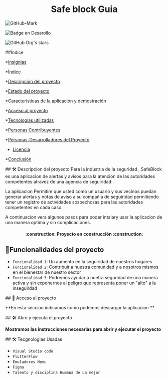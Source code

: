 <h1 align="center"> Safe block Guia </h1>


 ![GitHub-Mark](https://user-images.githubusercontent.com/128919836/234096716-3ebc481c-294a-4e40-9154-c1f0d7063d4d.png)
 
 ![Badge en Desarollo](https://img.shields.io/badge/STATUS-EN%20DESAROLLO-green)
 
 ![GitHub Org's stars](https://img.shields.io/github/Merlin-Code201/Safe-Block)


##Índice


*[Insignias](#insignias)

*[Índice](#índice)

*[Descripción del proyecto](#descripción-del-proyecto)

*[Estado del proyecto](#Estado-del-proyecto)

*[Características de la aplicación y demostración](#Características-de-la-aplicación-y-demostración)

*[Acceso al proyecto](#acceso-proyecto)

*[Tecnologías utilizadas](#tecnologías-utilizadas)

*[Personas Contribuyentes](#personas-contribuyentes)

*[Personas-Desarrolladores del Proyecto](#personas-desarrolladores)

* [Licencia](#licencia)

*[Conclusión](#conclusión)



\## 🛠️ Descripcion del proyecto
Para la industria de la seguridad , SafeBlock es una aplicacion de alertas y avisos para la atencion de las autoridades competentes atravez de una agencia de seguiridad .


La aplicacion Permitire que usted como un usuario y sus vecinos puedan generar alertas y notas de aviso a su compañia de seguiridad  permitiendo tener un registro de actividades sospechosas para las autoridades competentes en cada caso 

A continuacion vera algunos pasos para poder intalary usar la aplicacion de una manera optima y sin complicaciones.

<h4 align="center">
:construction: Proyecto en construcción :construction:
</h4>

## :hammer:Funcionalidades del proyecto

- `Funcionalidad 1`:
Un aumento en la seguiridad de nuestros hogares
- `Funcionalidad 2`: 
Contribuir a nuestra comunidad y a nosotros mismos en el bienestar de nuestro sector 
- `Funcionalidad 3`: 
Podremos ayudar a nuetra seguridad de una manera activa y sin exponernos al peligro que representa poner un "alto" a la inseguirdad



\## 📁 Acceso al proyecto

**En esta seccion indicamos como podemos descargar la aplicacion **



\## 🛠️ Abre y ejecuta el proyecto

**Mostramos  las instrucciones necesarias para abrir y ejecutar el proyecto**

\## 🛠️ Tecgnologias Usadas
- `Visual Studio code`
- `FlutterFlow`
- `Emuladores Nemu`
- `Figma`
- `Talento y disciplina Humana de La mejor`


